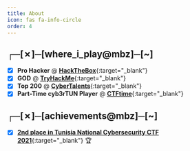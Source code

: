 ```yaml
---
title: About
icon: fas fa-info-circle
order: 4
---
```


## ┌─[✗]─[where_i_play@mbz]─[~]
- [x] **Pro Hacker** @ [**HackTheBox**](https://app.hackthebox.com/profile/658699){:target="_blank"} 
- [x] **GOD** @ [**TryHackMe**](https://tryhackme.com/p/mbz){:target="_blank"}
- [x] **Top 200** @ [**CyberTalents**](https://cybertalents.com/members/mbz/profile){:target="_blank"}
- [x] **Part-Time cyb3rTUN Player** @ [**CTFtime**](https://ctftime.org/team/42865){:target="_blank"}

## ┌─[✗]─[achievements@mbz]─[~]
- [x] [**2nd place in Tunisia National Cybersecurity CTF 2021**](https://github.com/MBZ0x7/mbz0x7.github.io/blob/gh-pages/assets/img/docs/pp.pdf){:target="_blank"} 🏆
